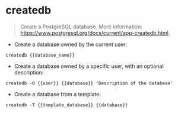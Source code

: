 # createdb

> Create a PostgreSQL database.
> More information: <https://www.postgresql.org/docs/current/app-createdb.html>.

- Create a database owned by the current user:

`createdb {{database_name}}`

- Create a database owned by a specific user, with an optional description:

`createdb -O {{user}} {{database}} 'Description of the database'`

- Create a database from a template:

`createdb -T {{template_database}} {{database}}`
